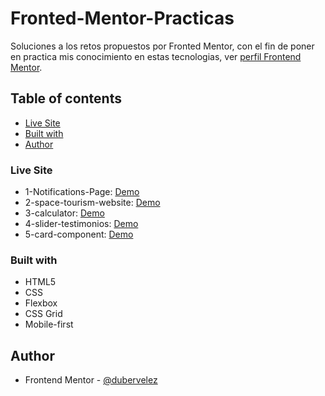 # Fronted-Mentor-Practicas

Soluciones a los retos propuestos por Fronted Mentor, con el fin de poner en practica mis conocimiento en estas tecnologias, ver [perfil Frontend Mentor](https://www.frontendmentor.io/profile/dubervelez). 

## Table of contents

- [Live Site](#Live)
- [Built with](#built-with)
- [Author](#author)


### Live Site

- 1-Notifications-Page: [Demo](https://dubervelez.github.io/Fronted-Mentor-Practicas/1-Notifications-Page/index.html)
- 2-space-tourism-website: [Demo](https://dubervelez.github.io/Fronted-Mentor-Practicas/2-space-tourism-website/Pages/index.html)
- 3-calculator: [Demo](https://dubervelez.github.io/Fronted-Mentor-Practicas/3-calculator/index.html)
- 4-slider-testimonios: [Demo](https://dubervelez.github.io/Fronted-Mentor-Practicas/4-slider-testimonios/index.html)
- 5-card-component: [Demo](https://www.frontendmentor.io/solutions/profile-card-html-css-si08wReiVf)


### Built with

- HTML5
- CSS
- Flexbox
- CSS Grid
- Mobile-first


## Author

- Frontend Mentor - [@dubervelez](https://www.frontendmentor.io/profile/dubervelez)
